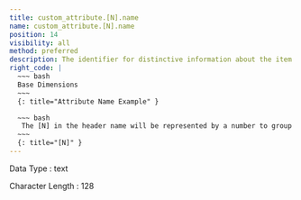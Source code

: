 ```yaml
---
title: custom_attribute.[N].name
name: custom_attribute.[N].name
position: 14
visibility: all
method: preferred
description: The identifier for distinctive information about the item that describes its features that is associated with the corresponding value and type. These could range from Tax Codes to Item Materials.
right_code: |
  ~~~ bash
  Base Dimensions
  ~~~
  {: title="Attribute Name Example" }

  ~~~ bash
   The [N] in the header name will be represented by a number to group the Name, Value, and Type together.
  ~~~
  {: title="[N]" }
---
```


Data Type
: text

Character Length
: 128

